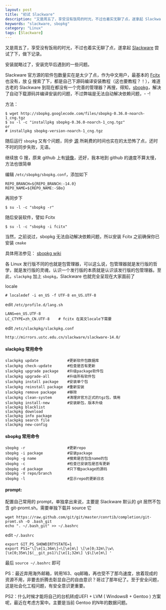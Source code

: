 ```yaml
---
layout: post
title: "初试 Slackware"
description: "又是周五了，享受没有饭局的时光，不过也着实无聊了点，遂拿起 Slackware 尝试了下，做下记录。"
keywords: "slackware, sbopkg"
category: "Linux"
tags: [Slackware]
---
```


又是周五了，享受没有饭局的时光，不过也着实无聊了点，遂拿起 [Slackware](http://www.slackware.com/) 尝试了下，做下记录。

安装就略过了，安装完毕后遇到的一些问题。

Slackware 官方源的软件包数量实在是太少了点，作为中文用户，最基本的 [Fcitx](http://fcitx-im.org/) 也没有，放 [G](https://www.google.com) 搜索了下，都是自己下源码编译安装教程（这也要教程？！），难道古老的 Slackware 到现在都没有一个完善的管理器？再搜，得知，[sbopkg](http://www.sbopkg.org/)，解决了自动下载源码并编译安装的问题，不过弊端是无法自动解决依赖问题，- -!

<!-- more -->
方法：

    $ wget http://sbopkg.googlecode.com/files/sbopkg-0.36.0-noarch-1_cng.tgz
    $ su -l -c "installpkg sbopkg-0.36.0-noarch-1_cng.tgz"
    or
    # installpkg sbopkg-version-noarch-1_cng.tgz

随后运行 `sbopkg` 又有个问题，同步 [源](http://slackbuilds.org/repository/14.0/) 所耗费的时间也实在的太恐怖了点，还时不时的同步失败，无语。

继续放 G 搜，原来 github 上有[镜像](https://github.com/Ponce/slackbuilds)，还好，我本地到 github 的速度不算太慢，方法也很简单

编辑 `/etc/sbopkg/sbopkg.conf`，添加如下

    REPO_BRANCH=${REPO_BRANCH:-14.0}
    REPO_NAME=${REPO_NAME:-SBo}

再同步下

    $ su -l -c "sbopkg -r"

随后安装软件，譬如 Fcitx

    $ su -l -c "sbopkg -i fcitx"

当然，之前说过，sbopkg 无法自动解决依赖问题，所以安装 Fcitx 之前确保你已安装 `cmake`

具体用法参见： [sbopkg wiki](https://github.com/Ponce/slackbuilds/wiki/configuring-the-current-repository-with-sbopkg)

各 Linux 发行版不同的也就是包管理器，可以这么说，包管理器就是发行版的哲学，就是发行版的灵魂，认识一个发行版的本质就是认识该发行版的包管理器。至此，`slackpkg` 加上 `sbopkg`，Slackware 也就完全呈现在大家面前了

locale

    # localedef -i en_US -f UTF-8 en_US.UTF-8

edit `/etc/profile.d/lang.sh`

    LANG=en_US.UTF-8
    LC_CTYPE=zh_CN.UTF-8    # fcitx 在英文locale下需要

edit `/etc/slackpkg/slackpkg.conf`

    http://mirrors.ustc.edu.cn/slackware/slackware-14.0/

#### slackpkg 常用命令

    slackpkg update             #更新软件包数据库
    slackpkg check-update       #检查是否有更新
    slackpkg upgrade package    #升级package软件包
    slackpkg upgrade-all        #升级所有软件包
    slackpkg install package    #安装单个包
    slackpkg reinstall package  #重新安装
    slackpkg remove package     #移除
    slackpkg clean-system       #清理非官方正式的tgz包，慎用
    slackpkg install-new        #安装新包，版本升级
    slackpkg blacklist
    slackpkg download
    slackpkg info package
    slackpkg search file
    slackpkg new-config

#### sbopkg 常用命令

    sbopkg -r                   #更新repo
    sbopkg -i package           #安装package
    sbopkg -g name              #搜索是否包含name的包
    sbopkg -c                   #检查已安装包是否有更新
    sbopkg -d package           #只下载package的源码
    sbopkg -V repo/branch
    sbopkg -l                   #显示repo的更新日志

#### prompt:

配置自己常用的 prompt，单独拿出来说，主要是 Slackware 默认的 git 居然不包含 git-promt.sh。需要单独下载并 source 它

    wget https://raw.github.com/git/git/master/conrtib/completion/git-promt.sh -O .bash_git
    echo ". ~/.bash_git" >> ~/.bashrc

edit `~/.bashrc`

    export GIT_PS_SHOWDIRTYSTATE=1
    export PS1='\[\e[1;36m\]→\[\e[m\] \[\e[0;32m\]\w\[\e[0;35m\]$(__git_ps1)\[\e[1;32m\] \$\[\e[m\] '

最后 `source ~/.bashrc` 即可

PS：最近弃用海外邮箱，转用163、qq邮箱，再也受不了那鸟速度，放着现成的资源不用，非要去折腾去彰显自己的自由意识？哥过了那年纪了。至于安全问题，这是社会化工程问题，有安全意识更重要。

PS2：什么时候才能将自己的台机转成UEFI + LVM ( Windows8 + Gentoo ) 方案呢，最近在考虑方案中。主要是当前 Gentoo 的N年的数据问题。
